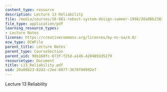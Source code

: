 ```yaml
---
content_type: resource
description: Lecture 13 Reliability
file: /media/courses/16-881-robust-system-design-summer-1998/20a08b2382d2c2ee80773678f0d992e7_L13_Reliability.pdf
file_type: application/pdf
learning_resource_types:
- Lecture Notes
license: https://creativecommons.org/licenses/by-nc-sa/4.0/
ocw_type: OCWFile
parent_title: Lecture Notes
parent_type: CourseSection
parent_uid: 98b160fc-873f-f25d-a146-4204891d5279
resourcetype: Document
title: L13_Reliability.pdf
uid: 20a08b23-82d2-c2ee-8077-3678f0d992e7
---
```

Lecture 13 Reliability